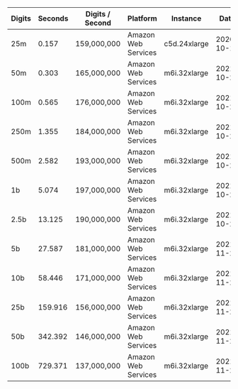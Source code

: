 | Digits | Seconds | Digits / Second | Platform | Instance | Date | Files |
| ------ | ------- | --------------- | -------- | -------- | ---- | ----- |
| 25m | 0.157 | 159,000,000 | Amazon Web Services | c5d.24xlarge | 2020-10-10 | [cfg](../Amazon%20Web%20Services/c5d.24xlarge/Unnormalized%20Fresnel%20S%281%29%20%5BSeries%5D/Unnormalized%20Fresnel%20S%281%29%20-%2020201010-104049.cfg) [out](../Amazon%20Web%20Services/c5d.24xlarge/Unnormalized%20Fresnel%20S%281%29%20%5BSeries%5D/Unnormalized%20Fresnel%20S%281%29%20-%2020201010-104049.out) [txt](../Amazon%20Web%20Services/c5d.24xlarge/Unnormalized%20Fresnel%20S%281%29%20%5BSeries%5D/Unnormalized%20Fresnel%20S%281%29%20-%2020201010-104049.txt) |
| 50m | 0.303 | 165,000,000 | Amazon Web Services | m6i.32xlarge | 2021-10-29 | [cfg](../Amazon%20Web%20Services/m6i.32xlarge/Unnormalized%20Fresnel%20S%281%29%20%5BSeries%5D/Unnormalized%20Fresnel%20S%281%29%20-%2020211029-160348.cfg) [out](../Amazon%20Web%20Services/m6i.32xlarge/Unnormalized%20Fresnel%20S%281%29%20%5BSeries%5D/Unnormalized%20Fresnel%20S%281%29%20-%2020211029-160348.out) [txt](../Amazon%20Web%20Services/m6i.32xlarge/Unnormalized%20Fresnel%20S%281%29%20%5BSeries%5D/Unnormalized%20Fresnel%20S%281%29%20-%2020211029-160348.txt) |
| 100m | 0.565 | 176,000,000 | Amazon Web Services | m6i.32xlarge | 2021-10-29 | [cfg](../Amazon%20Web%20Services/m6i.32xlarge/Unnormalized%20Fresnel%20S%281%29%20%5BSeries%5D/Unnormalized%20Fresnel%20S%281%29%20-%2020211029-160358.cfg) [out](../Amazon%20Web%20Services/m6i.32xlarge/Unnormalized%20Fresnel%20S%281%29%20%5BSeries%5D/Unnormalized%20Fresnel%20S%281%29%20-%2020211029-160358.out) [txt](../Amazon%20Web%20Services/m6i.32xlarge/Unnormalized%20Fresnel%20S%281%29%20%5BSeries%5D/Unnormalized%20Fresnel%20S%281%29%20-%2020211029-160358.txt) |
| 250m | 1.355 | 184,000,000 | Amazon Web Services | m6i.32xlarge | 2021-10-29 | [cfg](../Amazon%20Web%20Services/m6i.32xlarge/Unnormalized%20Fresnel%20S%281%29%20%5BSeries%5D/Unnormalized%20Fresnel%20S%281%29%20-%2020211029-160408.cfg) [out](../Amazon%20Web%20Services/m6i.32xlarge/Unnormalized%20Fresnel%20S%281%29%20%5BSeries%5D/Unnormalized%20Fresnel%20S%281%29%20-%2020211029-160408.out) [txt](../Amazon%20Web%20Services/m6i.32xlarge/Unnormalized%20Fresnel%20S%281%29%20%5BSeries%5D/Unnormalized%20Fresnel%20S%281%29%20-%2020211029-160408.txt) |
| 500m | 2.582 | 193,000,000 | Amazon Web Services | m6i.32xlarge | 2021-10-29 | [cfg](../Amazon%20Web%20Services/m6i.32xlarge/Unnormalized%20Fresnel%20S%281%29%20%5BSeries%5D/Unnormalized%20Fresnel%20S%281%29%20-%2020211029-171451.cfg) [out](../Amazon%20Web%20Services/m6i.32xlarge/Unnormalized%20Fresnel%20S%281%29%20%5BSeries%5D/Unnormalized%20Fresnel%20S%281%29%20-%2020211029-171451.out) [txt](../Amazon%20Web%20Services/m6i.32xlarge/Unnormalized%20Fresnel%20S%281%29%20%5BSeries%5D/Unnormalized%20Fresnel%20S%281%29%20-%2020211029-171451.txt) |
| 1b | 5.074 | 197,000,000 | Amazon Web Services | m6i.32xlarge | 2021-10-29 | [cfg](../Amazon%20Web%20Services/m6i.32xlarge/Unnormalized%20Fresnel%20S%281%29%20%5BSeries%5D/Unnormalized%20Fresnel%20S%281%29%20-%2020211029-171507.cfg) [out](../Amazon%20Web%20Services/m6i.32xlarge/Unnormalized%20Fresnel%20S%281%29%20%5BSeries%5D/Unnormalized%20Fresnel%20S%281%29%20-%2020211029-171507.out) [txt](../Amazon%20Web%20Services/m6i.32xlarge/Unnormalized%20Fresnel%20S%281%29%20%5BSeries%5D/Unnormalized%20Fresnel%20S%281%29%20-%2020211029-171507.txt) |
| 2.5b | 13.125 | 190,000,000 | Amazon Web Services | m6i.32xlarge | 2021-10-29 | [cfg](../Amazon%20Web%20Services/m6i.32xlarge/Unnormalized%20Fresnel%20S%281%29%20%5BSeries%5D/Unnormalized%20Fresnel%20S%281%29%20-%2020211029-202915.cfg) [out](../Amazon%20Web%20Services/m6i.32xlarge/Unnormalized%20Fresnel%20S%281%29%20%5BSeries%5D/Unnormalized%20Fresnel%20S%281%29%20-%2020211029-202915.out) [txt](../Amazon%20Web%20Services/m6i.32xlarge/Unnormalized%20Fresnel%20S%281%29%20%5BSeries%5D/Unnormalized%20Fresnel%20S%281%29%20-%2020211029-202915.txt) |
| 5b | 27.587 | 181,000,000 | Amazon Web Services | m6i.32xlarge | 2021-11-27 | [cfg](../Amazon%20Web%20Services/m6i.32xlarge/Unnormalized%20Fresnel%20S%281%29%20%5BSeries%5D/Unnormalized%20Fresnel%20S%281%29%20-%2020211127-153007.cfg) [out](../Amazon%20Web%20Services/m6i.32xlarge/Unnormalized%20Fresnel%20S%281%29%20%5BSeries%5D/Unnormalized%20Fresnel%20S%281%29%20-%2020211127-153007.out) [txt](../Amazon%20Web%20Services/m6i.32xlarge/Unnormalized%20Fresnel%20S%281%29%20%5BSeries%5D/Unnormalized%20Fresnel%20S%281%29%20-%2020211127-153007.txt) |
| 10b | 58.446 | 171,000,000 | Amazon Web Services | m6i.32xlarge | 2021-11-27 | [cfg](../Amazon%20Web%20Services/m6i.32xlarge/Unnormalized%20Fresnel%20S%281%29%20%5BSeries%5D/Unnormalized%20Fresnel%20S%281%29%20-%2020211127-153126.cfg) [out](../Amazon%20Web%20Services/m6i.32xlarge/Unnormalized%20Fresnel%20S%281%29%20%5BSeries%5D/Unnormalized%20Fresnel%20S%281%29%20-%2020211127-153126.out) [txt](../Amazon%20Web%20Services/m6i.32xlarge/Unnormalized%20Fresnel%20S%281%29%20%5BSeries%5D/Unnormalized%20Fresnel%20S%281%29%20-%2020211127-153126.txt) |
| 25b | 159.916 | 156,000,000 | Amazon Web Services | m6i.32xlarge | 2021-11-27 | [cfg](../Amazon%20Web%20Services/m6i.32xlarge/Unnormalized%20Fresnel%20S%281%29%20%5BSeries%5D/Unnormalized%20Fresnel%20S%281%29%20-%2020211127-153458.cfg) [out](../Amazon%20Web%20Services/m6i.32xlarge/Unnormalized%20Fresnel%20S%281%29%20%5BSeries%5D/Unnormalized%20Fresnel%20S%281%29%20-%2020211127-153458.out) [txt](../Amazon%20Web%20Services/m6i.32xlarge/Unnormalized%20Fresnel%20S%281%29%20%5BSeries%5D/Unnormalized%20Fresnel%20S%281%29%20-%2020211127-153458.txt) |
| 50b | 342.392 | 146,000,000 | Amazon Web Services | m6i.32xlarge | 2021-11-27 | [cfg](../Amazon%20Web%20Services/m6i.32xlarge/Unnormalized%20Fresnel%20S%281%29%20%5BSeries%5D/Unnormalized%20Fresnel%20S%281%29%20-%2020211127-154225.cfg) [out](../Amazon%20Web%20Services/m6i.32xlarge/Unnormalized%20Fresnel%20S%281%29%20%5BSeries%5D/Unnormalized%20Fresnel%20S%281%29%20-%2020211127-154225.out) [txt](../Amazon%20Web%20Services/m6i.32xlarge/Unnormalized%20Fresnel%20S%281%29%20%5BSeries%5D/Unnormalized%20Fresnel%20S%281%29%20-%2020211127-154225.txt) |
| 100b | 729.371 | 137,000,000 | Amazon Web Services | m6i.32xlarge | 2021-11-27 | [cfg](../Amazon%20Web%20Services/m6i.32xlarge/Unnormalized%20Fresnel%20S%281%29%20%5BSeries%5D/Unnormalized%20Fresnel%20S%281%29%20-%2020211127-155800.cfg) [out](../Amazon%20Web%20Services/m6i.32xlarge/Unnormalized%20Fresnel%20S%281%29%20%5BSeries%5D/Unnormalized%20Fresnel%20S%281%29%20-%2020211127-155800.out) [txt](../Amazon%20Web%20Services/m6i.32xlarge/Unnormalized%20Fresnel%20S%281%29%20%5BSeries%5D/Unnormalized%20Fresnel%20S%281%29%20-%2020211127-155800.txt) |
